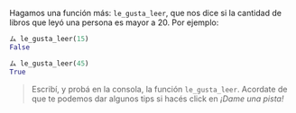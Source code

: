 Hagamos una función más: `le_gusta_leer`, que nos dice si la cantidad de libros que leyó una persona es mayor a 20. Por ejemplo:

```python
ム le_gusta_leer(15)
False

ム le_gusta_leer(45)
True
```

> Escribí, y probá en la consola, la función `le_gusta_leer`.
> Acordate de que te podemos dar algunos tips si hacés click en _¡Dame una pista!_

